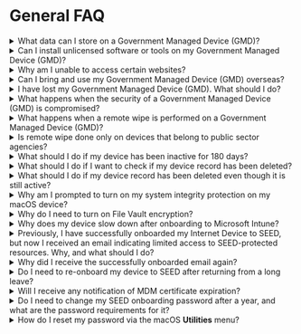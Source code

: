 # General FAQ

<details><summary>What data can I store on a Government Managed Device (GMD)?</summary>

GMDs are intended to facilitate development work for accessing GCC 2.0 and SGTS securely. Do not store production or live data on GMDs.

</details>

<details><summary>Can I install unlicensed software or tools on my Government Managed Device (GMD)?</summary>

Installing unlicensed software on your GMD is strictly prohibited. GMDs are government-managed, and this policy ensures security and compliance. Unauthorised software compromises security and violates regulations. 

If you need a particular software for your development work, please follow your organisation's processes to obtain the legitimate version. Refer to [Terms of policies](/additional-resources/terms-and-policies.md)for details.

</details>

<details><summary>Why am I unable to access certain websites?</summary>

If you are experiencing issues accessing websites, [Cloudflare Radar](https://radar.cloudflare.com/security-and-attacks) can identify the cause. Visit [Cloudflare Radar scan](https://radar.cloudflare.com/security-and-attacks), enter the domain you are having trouble with, and view the report. This tool provides insights into network issues or security settings that may be affecting website access.

</details>

<details><summary>Can I bring and use my Government Managed Device (GMD) overseas?</summary>

Users should assess the risk and seek approval from their Reporting Officer (RO) before doing so.

</details>

<details><summary>I have lost my Government Managed Device (GMD). What should I do?</summary>

1. Notify your manager and operations manager to approve data deletion on the lost device.
2. [Raise a service request](https://go.gov.sg/seed-techpass-support) to notify the SEED team about the lost device.
3. Mention any sensitive data in the request to prioritise remote wiping.
4. Attach manager approvals for necessary actions to prevent data breaches.

</details>

<details><summary>What happens when the security of a Government Managed Device (GMD) is compromised?</summary>

  When SEED detects a compromised device, it contacts the owner for disconnection. After obtaining owner and manager approvals, SEED performs a remote wipe.

> **Note**: 
> The device must be powered on and connected to the internet for remote wiping.

</details>
<details><summary>What happens when a remote wipe is performed on a Government Managed Device (GMD)?</summary>

  Remote wipe erases all data on the device, performed only for theft, loss, or security compromise. For more information, refer to the [Terms and policies](/additional-resources/terms-and-policies).

</details>
<details><summary>Is remote wipe done only on devices that belong to public sector agencies?</summary>

  No, remote wipe applies to any lost or compromised GMD to prevent data breaches. For more information, refer to the [Terms and policies](/additional-resources/terms-and-policies).

</details>

<details><summary>What should I do if my device has been inactive for 180 days?</summary>

If your device is no longer required to access SEED, please offboard your device. For detailed steps on offboarding your Mac, click [here](/offboard-device/macos-offboarding-guide.md), and for Windows, click [here](/offboard-device/windows-offboarding-guide.md). If you still require access after being inactive for 180 days, please email enquiries_seed@tech.gov.sg for assistance.

</details>

<details><summary>What should I do if I want to check if my device record has been deleted?</summary>

Log in to [SEED Dashboard](https://dashboard.seed.tech.gov.sg/) after 26 October 2023 to see whether your device record still exists. If your device record does not exist, or you are unable to log into SEED Dashboard, your device records have been cleaned up.

</details>

<details><summary>What should I do if my device record has been deleted even though it is still active?</summary>

Please email enquiries_seed@tech.gov.sg for assistance.

</details>

<details><summary>Why am I prompted to turn on my system integrity protection on my macOS device?</summary>

  This is a SEED policy requirement. System Integrity Protection enhances macOS security and is designed to help prevent potentially malicious software from modifying protected files and folders on your macOS. System Integrity Protection restricts the root user account and limits the actions that the root user can perform on protected parts of the macOS.


 </details>


<details><summary>Why do I need to turn on File Vault encryption?</summary>

  FileVault encryption is essential to ensure device security and compliance.

 </details>

<details><summary>Why does my device slow down after onboarding to Microsoft Intune?</summary>

 SEED uses **Microsoft Defender for Endpoint** for security. Other antivirus software may impact performance. Disable or uninstall non-**Microsoft Defender for Endpoint** antivirus software.

 </details>

<details><summary>Previously, I have successfully onboarded my Internet Device to SEED, but now I received an email indicating limited access to SEED-protected resources. Why, and what should I do? </summary>

This suggests SEED detected device configuration issues. For example, an unhealthy Microsoft Defender. For resolution:

- Offboard your device if access is no longer needed.

- [Raise a service request](https://go.gov.sg/seed-techpass-support) to restore access to SEED-protected resources. Specify that your SEED access was revoked due to device misconfiguration, allowing us to process the request accordingly.

</details>

<details><summary>Why did I receive the successfully onboarded email again?</summary>

Receiving this email again indicates that services ensuring SEED compliance may have had configuration issues, temporarily affecting SEED access.

</details>

<details><summary>Do I need to re-onboard my device to SEED after returning from a long leave?</summary>

If you belong to the TechPass Entra ID and your GMD has not been logged into for 90 consecutive days, the GMD becomes inactive, and its' records are softly removed from the Intune portal.

It is important to understand that when your device records are softly removed, it does not perform a device wipe or retirement. Instead, the device record is temporarily taken out of Intune.

Consequently, SEED administrators will no longer have access to details such as the device's health status, and they will not be able to manage it from the SEED Dashboard.

</details>

<details><summary>Will I receive any notification of MDM certificate expiration?</summary>

No, you will not receive any notification for this.

</details>

<details>
  <summary>Do I need to change my SEED onboarding password after a year, and what are the password requirements for it?</summary>

  Yes, you are required to change your SEED onboarding password after a year. The password requirements for SEED onboarding are as follows:

- It should contain at least 12 characters.
- It should not be the same as the previous three passwords.
- The same character cannot be used consecutively.
- It cannot have three sequential characters.
- It should contain at least one number and one alphabetic character.
</details>

<details>
  <summary>How do I reset my password via the macOS <b>Utilities</b> menu?</summary>

Refer to the following image below:
![reset_password](/images/reset-password-utiliy.png)
</details>


